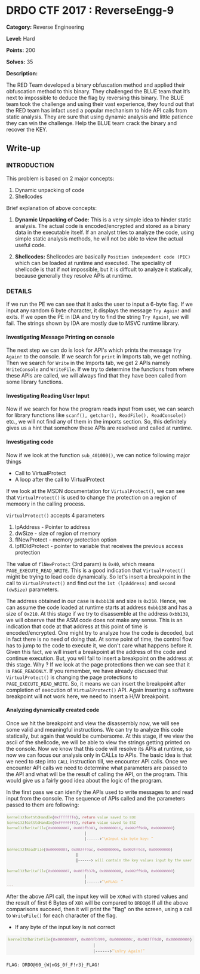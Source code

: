# DRDO CTF 2017 : ReverseEngg-9

**Category:** Reverse Engineering

**Level:** Hard

**Points:** 200

**Solves:** 35

**Description:**

The RED Team developed a binary obfuscation method and applied their obfuscation method to this binary. They challenged the BLUE team that it’s next to impossible to deduce the flag by reversing this binary. The BLUE team took the challenge and using their vast experience, they found out that the RED team has infact used a popular mechanism to hide API calls from static analysis. They are sure that using dynamic analysis and little patience they can win the challenge. Help the BLUE team crack the binary and recover the KEY.

## Write-up

### INTRODUCTION

This problem is based on 2 major concepts:
1. Dynamic unpacking of code
2. Shellcodes

Brief explanation of above concepts:
1. **Dynamic Unpacking of Code:** This is a very simple idea to hinder static analysis. The actual code is encoded/encrypted and stored as a binary data in the executable itself. If an analyst tries to analyze the code, using simple static analysis methods, he will not be able to view the actual useful code.

2. **Shellcodes:** Shellcodes are basically `Position independent code (PIC)` which can be loaded at runtime and executed. The speciality of shellcode is that if not impossible, but it is diffcult to analyze it statically, because generally they resolve APIs at runtime.

### DETAILS

If we run the PE we can see that it asks the user to input a 6-byte flag. If we input any random 6 byte character, it displays the message `Try Again!` and exits. If we open the PE in IDA and try to find the string `Try Again!`, we will fail. The strings shown by IDA are mostly due to MSVC runtime library.

#### Investigating Message Printing on console
The next step we can do is look for API's which prints the message `Try Again!` to the console. If we search for `print` in Imports tab, we get nothing. Then we search for `Write` in the Imports tab, we get 2 APIs namely `WriteConsole`  and `WriteFile`. If we try to determine the functions from where these APIs are called, we will always find that they have been called from some library functions.

#### Investigating Reading User Input
Now if we search for how the program reads input from user, we can search for library functions like `scanf(), getchar(), ReadFile(), ReadConsole()` etc., we will not find any of them in the imports section. So, this definitely gives us a hint that somehow these APIs are resolved and called at runtime.

#### Investigating code

Now if we look at the function `sub_401000()`, we can notice following major things
* Call to VirtualProtect
* A loop after the call to VirtualProtect

If we look at the MSDN documentation for `VirtualProtect()`, we can see that `VirtualProtect()` is used to change the protection on a region of memoory in the calling process.

`VirtualProtect()` accepts 4 parameters
1. lpAddress 	- Pointer to address
2. dwSize    	- size of region of memory
3. flNewProtect - memory protection option
4. lpflOldProtect - pointer to variable that receives the previous access protection

The value of `flNewProtect` (3rd param) is `0x40`, which means `PAGE_EXECUTE_READ_WRITE`.
This is a good indication that `VirtualProtect()` might be trying to load code dynamically. So let's insert a breakpoint in the call to `VirtualProtect()` and find out the `1st (lpAddress)` and `second (dwSize)` parameters.

The address obtained in our case is `0xbb138` and size is `0x210`. Hence, we can assume the code loaded at runtime starts at address `0xbb138` and has a size of `0x210`. At this stage if we try to disassemble at the address `0xbb138`, we will observe that the ASM code does not make any sense. This is an indication that code at that address at this point of time is encoded/encrypted. One might try to analyze how the code is decoded, but in fact there is no need of doing that. At some point of time, the control flow has to jump to the code to execute it, we don't care what happens before it. Given this fact, we will insert a breakpoint at the address of the code and continue execution. But, you will fail to insert a breakpoint on the address at this stage. Why ? If we look at the page protections then we can see that it is `PAGE_READONLY`. If you remember, we have already discused that `VirtualProtect()` is changing the page protections to `PAGE_EXECUTE_READ_WRITE`. So, it means we can insert the breakpoint after completion of execution of `VirtualProtect()` API. Again inserting a software breakpoint will not work here, we need to insert a H/W breakpoint.

#### Analyzing dynamically created code
Once we hit the breakpoint and view the disassembly now, we will see some valid and meaningful instructions. We can try to analyze this code statically, but again that would be cumbersome. At this stage, if we view the ascii of the shellcode, we will be able to view the strings getting printed on the console. Now we know that this code will resolve its APIs at runtime, so now we can focus our analysis only in CALLs to APIs. The basic idea is that we need to step into `CALL` instruction till, we encounter API calls. Once we encounter API calls we need to determine what parameters are passed to the API and what will be the result of calling the API, on the program. This would give us a fairly good idea about the logic of the program.

In the first pass we can idenify the APIs used to write messages to and read input from the console. The sequence of APIs called and the parameters passed to them are following:

![APICalls.png](APICalls.png)

After the above API call, the input key will be `XORed` with stored values and the result of first 6 Bytes of `XOR` will be compared to `DRDO@6`
If all the above comparisons succeed, then it will print the "flag" on the screen, using a call to `WriteFile()` for each character of the flag.

* If any byte of the input key is not correct

![failed.png](failed.png)

`FLAG: DRDO@60_{W|nG$_0f_F!r3}_FLAG!`

